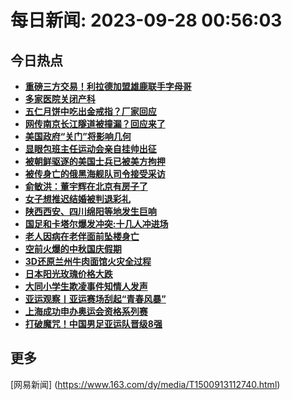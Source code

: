 
# 每日新闻: 2023-09-28 00:56:03
## 今日热点

- **[重磅三方交易！利拉德加盟雄鹿联手字母哥](https://www.163.com/search?keyword=%E9%87%8D%E7%A3%85%E4%B8%89%E6%96%B9%E4%BA%A4%E6%98%93%EF%BC%81%E5%88%A9%E6%8B%89%E5%BE%B7%E5%8A%A0%E7%9B%9F%E9%9B%84%E9%B9%BF%E8%81%94%E6%89%8B%E5%AD%97%E6%AF%8D%E5%93%A5)**
- **[多家医院关闭产科](https://www.163.com/search?keyword=%E5%A4%9A%E5%AE%B6%E5%8C%BB%E9%99%A2%E5%85%B3%E9%97%AD%E4%BA%A7%E7%A7%91)**
- **[五仁月饼中吃出金戒指？厂家回应](https://www.163.com/search?keyword=%E4%BA%94%E4%BB%81%E6%9C%88%E9%A5%BC%E4%B8%AD%E5%90%83%E5%87%BA%E9%87%91%E6%88%92%E6%8C%87%EF%BC%9F%E5%8E%82%E5%AE%B6%E5%9B%9E%E5%BA%94)**
- **[网传南京长江隧道被撞漏？回应来了](https://www.163.com/search?keyword=%E7%BD%91%E4%BC%A0%E5%8D%97%E4%BA%AC%E9%95%BF%E6%B1%9F%E9%9A%A7%E9%81%93%E8%A2%AB%E6%92%9E%E6%BC%8F%EF%BC%9F%E5%9B%9E%E5%BA%94%E6%9D%A5%E4%BA%86)**
- **[美国政府“关门”将影响几何](https://www.163.com/search?keyword=%E7%BE%8E%E5%9B%BD%E6%94%BF%E5%BA%9C%E2%80%9C%E5%85%B3%E9%97%A8%E2%80%9D%E5%B0%86%E5%BD%B1%E5%93%8D%E5%87%A0%E4%BD%95)**
- **[显眼包班主任运动会亲自挂帅出征](https://www.163.com/search?keyword=%E6%98%BE%E7%9C%BC%E5%8C%85%E7%8F%AD%E4%B8%BB%E4%BB%BB%E8%BF%90%E5%8A%A8%E4%BC%9A%E4%BA%B2%E8%87%AA%E6%8C%82%E5%B8%85%E5%87%BA%E5%BE%81)**
- **[被朝鲜驱逐的美国士兵已被美方拘押](https://www.163.com/search?keyword=%E8%A2%AB%E6%9C%9D%E9%B2%9C%E9%A9%B1%E9%80%90%E7%9A%84%E7%BE%8E%E5%9B%BD%E5%A3%AB%E5%85%B5%E5%B7%B2%E8%A2%AB%E7%BE%8E%E6%96%B9%E6%8B%98%E6%8A%BC)**
- **[被传身亡的俄黑海舰队司令接受采访](https://www.163.com/search?keyword=%E8%A2%AB%E4%BC%A0%E8%BA%AB%E4%BA%A1%E7%9A%84%E4%BF%84%E9%BB%91%E6%B5%B7%E8%88%B0%E9%98%9F%E5%8F%B8%E4%BB%A4%E6%8E%A5%E5%8F%97%E9%87%87%E8%AE%BF)**
- **[俞敏洪：董宇辉在北京有房子了](https://www.163.com/search?keyword=%E4%BF%9E%E6%95%8F%E6%B4%AA%EF%BC%9A%E8%91%A3%E5%AE%87%E8%BE%89%E5%9C%A8%E5%8C%97%E4%BA%AC%E6%9C%89%E6%88%BF%E5%AD%90%E4%BA%86)**
- **[女子想推迟结婚被判退彩礼](https://www.163.com/search?keyword=%E5%A5%B3%E5%AD%90%E6%83%B3%E6%8E%A8%E8%BF%9F%E7%BB%93%E5%A9%9A%E8%A2%AB%E5%88%A4%E9%80%80%E5%BD%A9%E7%A4%BC)**
- **[陕西西安、四川绵阳等地发生巨响](https://www.163.com/search?keyword=%E9%99%95%E8%A5%BF%E8%A5%BF%E5%AE%89%E3%80%81%E5%9B%9B%E5%B7%9D%E7%BB%B5%E9%98%B3%E7%AD%89%E5%9C%B0%E5%8F%91%E7%94%9F%E5%B7%A8%E5%93%8D)**
- **[国足和卡塔尔爆发冲突:十几人冲进场](https://www.163.com/search?keyword=%E5%9B%BD%E8%B6%B3%E5%92%8C%E5%8D%A1%E5%A1%94%E5%B0%94%E7%88%86%E5%8F%91%E5%86%B2%E7%AA%81+%E5%8D%81%E5%87%A0%E4%BA%BA%E5%86%B2%E8%BF%9B%E5%9C%BA)**
- **[老人因病在老伴面前坠楼身亡](https://www.163.com/search?keyword=%E8%80%81%E4%BA%BA%E5%9B%A0%E7%97%85%E5%9C%A8%E8%80%81%E4%BC%B4%E9%9D%A2%E5%89%8D%E5%9D%A0%E6%A5%BC%E8%BA%AB%E4%BA%A1)**
- **[空前火爆的中秋国庆假期](https://www.163.com/search?keyword=%E7%A9%BA%E5%89%8D%E7%81%AB%E7%88%86%E7%9A%84%E4%B8%AD%E7%A7%8B%E5%9B%BD%E5%BA%86%E5%81%87%E6%9C%9F)**
- **[3D还原兰州牛肉面馆火灾全过程](https://www.163.com/search?keyword=3D%E8%BF%98%E5%8E%9F%E5%85%B0%E5%B7%9E%E7%89%9B%E8%82%89%E9%9D%A2%E9%A6%86%E7%81%AB%E7%81%BE%E5%85%A8%E8%BF%87%E7%A8%8B)**
- **[日本阳光玫瑰价格大跌](https://www.163.com/search?keyword=%E6%97%A5%E6%9C%AC%E9%98%B3%E5%85%89%E7%8E%AB%E7%91%B0%E4%BB%B7%E6%A0%BC%E5%A4%A7%E8%B7%8C)**
- **[大同小学生欺凌事件知情人发声](https://www.163.com/search?keyword=%E5%A4%A7%E5%90%8C%E5%B0%8F%E5%AD%A6%E7%94%9F%E6%AC%BA%E5%87%8C%E4%BA%8B%E4%BB%B6%E7%9F%A5%E6%83%85%E4%BA%BA%E5%8F%91%E5%A3%B0)**
- **[亚运观察丨亚运赛场刮起“青春风暴”](https://www.163.com/search?keyword=%E4%BA%9A%E8%BF%90%E8%A7%82%E5%AF%9F%E4%B8%A8%E4%BA%9A%E8%BF%90%E8%B5%9B%E5%9C%BA%E5%88%AE%E8%B5%B7%E2%80%9C%E9%9D%92%E6%98%A5%E9%A3%8E%E6%9A%B4%E2%80%9D)**
- **[上海成功申办奥运会资格系列赛](https://www.163.com/search?keyword=%E4%B8%8A%E6%B5%B7%E6%88%90%E5%8A%9F%E7%94%B3%E5%8A%9E%E5%A5%A5%E8%BF%90%E4%BC%9A%E8%B5%84%E6%A0%BC%E7%B3%BB%E5%88%97%E8%B5%9B)**
- **[打破魔咒！中国男足亚运队晋级8强](https://www.163.com/search?keyword=%E6%89%93%E7%A0%B4%E9%AD%94%E5%92%92%EF%BC%81%E4%B8%AD%E5%9B%BD%E7%94%B7%E8%B6%B3%E4%BA%9A%E8%BF%90%E9%98%9F%E6%99%8B%E7%BA%A78%E5%BC%BA)**

## 更多
[网易新闻] (https://www.163.com/dy/media/T1500913112740.html)
